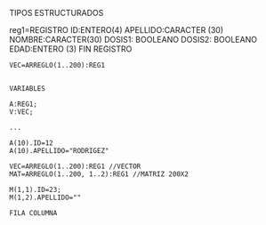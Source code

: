 TIPOS ESTRUCTURADOS

reg1=REGISTRO
    ID:ENTERO(4)
    APELLIDO:CARACTER (30)
    NOMBRE:CARACTER(30)
    DOSIS1: BOOLEANO
    DOSIS2: BOOLEANO
    EDAD:ENTERO (3)
    FIN REGISTRO

    VEC=ARREGLO(1..200):REG1


    VARIABLES

    A:REG1;
    V:VEC;

    ...

    A(10).ID=12
    A(10).APELLIDO="RODRIGEZ"

    VEC=ARREGLO(1..200):REG1 //VECTOR
    MAT=ARREGLO(1..200, 1..2):REG1 //MATRIZ 200X2

    M(1,1).ID=23;
    M(1,2).APELLIDO=""

    FILA COLUMNA 

    